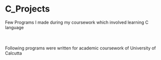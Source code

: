 # C_Projects
Few Programs I made during my coursework which involved learning C language\
\
\
\
Following programs were written for academic coursework of University of Calcutta

